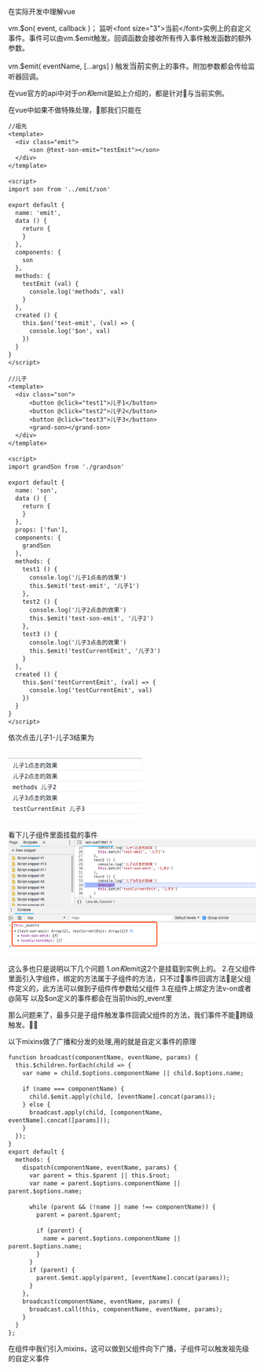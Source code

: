 在实际开发中理解vue

vm.$on( event, callback )；
监听<font  size="3">当前</font>实例上的自定义事件。事件可以由vm.$emit触发。回调函数会接收所有传入事件触发函数的额外参数。

vm.$emit( eventName, […args] )
触发<font  size="3">当前</font>实例上的事件。附加参数都会传给监听器回调。

在vue官方的api中对于$on和$emit是如上介绍的，都是针对与当前实例。

在vue中如果不做特殊处理，那我们只能在

```
//祖先
<template>
  <div class="emit">
      <son @test-son-emit="testEmit"></son>
  </div>
</template>

<script>
import son from '../emit/son'

export default {
  name: 'emit',
  data () {
    return {
    }
  },
  components: {
    son
  },
  methods: {
    testEmit (val) {
      console.log('methods', val)
    }
  },
  created () {
    this.$on('test-emit', (val) => {
      console.log('$on', val)
    })
  }
}
</script>

//儿子
<template>
  <div class="son">
      <button @click="test1">儿子1</button>
      <button @click="test2">儿子2</button>
      <button @click="test3">儿子3</button>
      <grand-son></grand-son>
  </div>
</template>

<script>
import grandSon from './grandson'

export default {
  name: 'son',
  data () {
    return {
    }
  },
  props: ['fun'],
  components: {
    grandSon
  },
  methods: {
    test1 () {
      console.log('儿子1点击的效果')
      this.$emit('test-emit', '儿子1')
    },
    test2 () {
      console.log('儿子2点击的效果')
      this.$emit('test-son-emit', '儿子2')
    },
    test3 () {
      console.log('儿子3点击的效果')
      this.$emit('testCurrentEmit', '儿子3')
    }
  },
  created () {
    this.$on('testCurrentEmit', (val) => {
      console.log('testCurrentEmit', val)
    })
  }
}
</script>
```
依次点击儿子1-儿子3结果为

<br>![avatar](https://raw.githubusercontent.com/ahauzq/Blog/master/png/vue/emit/1.png)

看下儿子组件里面挂载的事件
<br>![avatar](https://raw.githubusercontent.com/ahauzq/Blog/master/png/vue/emit/2.png)


这么多也只是说明以下几个问题
1.$on和$emit这2个是挂载到实例上的。
2.在父组件里面引入字组件，绑定的方法属于子组件的方法，只不过事件回调方法是父组件定义的，此方法可以做到子组件传参数给父组件
3.在组件上绑定方法v-on或者@简写 以及$on定义的事件都会在当前this的_event里

那么问题来了，最多只是子组件触发事件回调父组件的方法，我们事件不能跨级触发。

以下mixins做了广播和分发的处理,用的就是自定义事件的原理

```
function broadcast(componentName, eventName, params) {
  this.$children.forEach(child => {
    var name = child.$options.componentName || child.$options.name;

    if (name === componentName) {
      child.$emit.apply(child, [eventName].concat(params));
    } else {
      broadcast.apply(child, [componentName, eventName].concat([params]));
    }
  });
}
export default {
  methods: {
    dispatch(componentName, eventName, params) {
      var parent = this.$parent || this.$root;
      var name = parent.$options.componentName || parent.$options.name;

      while (parent && (!name || name !== componentName)) {
        parent = parent.$parent;

        if (parent) {
          name = parent.$options.componentName || parent.$options.name;
        }
      }
      if (parent) {
        parent.$emit.apply(parent, [eventName].concat(params));
      }
    },
    broadcast(componentName, eventName, params) {
      broadcast.call(this, componentName, eventName, params);
    }
  }
};

```
在组件中我们引入mixins，这可以做到父组件向下广播，子组件可以触发祖先级的自定义事件